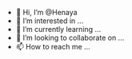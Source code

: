 - 👋 Hi, I’m @Henaya
- 👀 I’m interested in ...
- 🌱 I’m currently learning ...
- 💞️ I’m looking to collaborate on ...
- 📫 How to reach me ...

<!---
Henaya/Henaya is a ✨ special ✨ repository because its `README.md` (this file) appears on your GitHub profile.
You can click the Preview link to take a look at your changes.
--->
